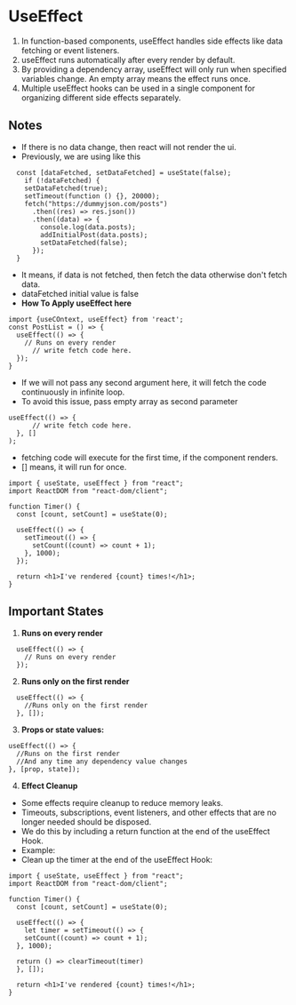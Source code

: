 # UseEffect

1. In function-based components, useEffect handles
   side effects like data fetching or event listeners.
2. useEffect runs automatically after every render by
   default.
3. By providing a dependency array, useEffect will only
   run when specified variables change. An empty array
   means the effect runs once.
4. Multiple useEffect hooks can be used in a single
   component for organizing different side effects
   separately.

## Notes

- If there is no data change, then react will not render the ui.
- Previously, we are using like this

```
  const [dataFetched, setDataFetched] = useState(false);
    if (!dataFetched) {
    setDataFetched(true);
    setTimeout(function () {}, 20000);
    fetch("https://dummyjson.com/posts")
      .then((res) => res.json())
      .then((data) => {
        console.log(data.posts);
        addInitialPost(data.posts);
        setDataFetched(false);
      });
  }
```

- It means, if data is not fetched, then fetch the data otherwise don't fetch data.
- dataFetched initial value is false
- **How To Apply useEffect here**

```
import {useCOntext, useEffect} from 'react';
const PostList = () => {
  useEffect(() => {
    // Runs on every render
      // write fetch code here.
  });
}
```

- If we will not pass any second argument here, it will fetch the code continuously in infinite loop.
- To avoid this issue, pass empty array as second parameter

```
useEffect(() => {
      // write fetch code here.
  }, []
);
```

- fetching code will execute for the first time, if the component renders.
- [] means, it will run for once.

```
import { useState, useEffect } from "react";
import ReactDOM from "react-dom/client";

function Timer() {
  const [count, setCount] = useState(0);

  useEffect(() => {
    setTimeout(() => {
      setCount((count) => count + 1);
    }, 1000);
  });

  return <h1>I've rendered {count} times!</h1>;
}
```

## Important States

1. **Runs on every render**

```
  useEffect(() => {
    // Runs on every render
  });
```

2. **Runs only on the first render**

```
  useEffect(() => {
    //Runs only on the first render
  }, []);
```

3. **Props or state values:**

```
useEffect(() => {
  //Runs on the first render
  //And any time any dependency value changes
}, [prop, state]);
```

4. **Effect Cleanup**

- Some effects require cleanup to reduce memory leaks.
- Timeouts, subscriptions, event listeners, and other effects that are no longer needed should be disposed.
- We do this by including a return function at the end of the useEffect Hook.
- Example:
- Clean up the timer at the end of the useEffect Hook:

```
import { useState, useEffect } from "react";
import ReactDOM from "react-dom/client";

function Timer() {
  const [count, setCount] = useState(0);

  useEffect(() => {
    let timer = setTimeout(() => {
    setCount((count) => count + 1);
  }, 1000);

  return () => clearTimeout(timer)
  }, []);

  return <h1>I've rendered {count} times!</h1>;
}
```
